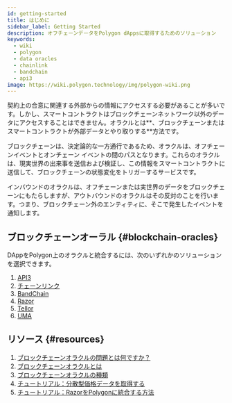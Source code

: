```yaml
---
id: getting-started
title: はじめに
sidebar_label: Getting Started
description: オフチェーンデータをPolygon dAppsに取得するためのソリューション
keywords:
  - wiki
  - polygon
  - data oracles
  - chainlink
  - bandchain
  - api3
image: https://wiki.polygon.technology/img/polygon-wiki.png
---
```


契約上の合意に関連する外部からの情報にアクセスする必要があることが多いです。しかし、スマートコントラクトはブロックチェーンネットワーク以外のデータにアクセスすることはできません。オラクルとは**、ブロックチェーンまたはスマートコントラクトが外部データとやり取りする**方法です。

ブロックチェーンは、決定論的な一方通行であるため、オラクルは、オフチェーンイベントとオンチェーン イベントの間のパスとなります。これらのオラクルは、現実世界の出来事を送信および検証し、この情報をスマートコントラクトに送信して、ブロックチェーンの状態変化をトリガーするサービスです。

インバウンドのオラクルは、オフチェーンまたは実世界のデータをブロックチェーンにもたらしますが、アウトバウンドのオラクルはその反対のことを行います。つまり、ブロックチェーン外のエンティティに、そこで発生したイベントを通知します。

## ブロックチェーンオーラル {#blockchain-oracles}

DAppをPolygon上のオラクルと統合するには、次のいずれかのソリューションを選択できます。

 1. [API3](api3.md)
 2. [チェーンリンク](chainlink.md)
 3. [BandChain](bandchain.md)
 4. [Razor](razor.md)
 5. [Tellor](tellor.md)
 6. [UMA](optimisticoracle.md)

## リソース {#resources}

1. [ブロックチェーンオラクルの問題とは何ですか？](https://blog.chain.link/what-is-the-blockchain-oracle-problem/)
1. [ブロックチェーンオラクルとは](https://cryptobriefing.com/what-is-blockchain-oracle/)
2. [ブロックチェーンオラクルの種類](https://blockchainhub.net/blockchain-oracles/)
3. [チュートリアル：分散型価格データを取得する](https://docs.chain.link/docs/get-the-latest-price)
4. [チュートリアル：RazorをPolygonに統合する方法](https://docs.razor.network/tutorial/matic/)
